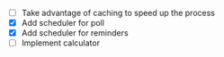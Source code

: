 - [ ] Take advantage of caching to speed up the process
- [x] Add scheduler for poll
- [x] Add scheduler for reminders
- [ ] Implement calculator